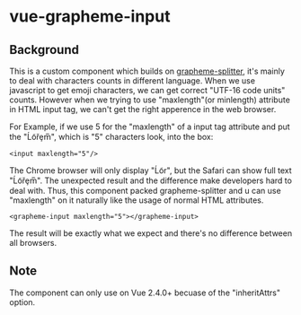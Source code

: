 # vue-grapheme-input

## Background

This is a custom component which builds on [grapheme-splitter](https://github.com/orling/grapheme-splitter), it's mainly to deal with characters counts in different language. When we use javascript to get emoji characters, we can get correct "UTF-16 code units" counts. However when we trying to use "maxlength"(or minlength) attribute in HTML input tag, we can't get the right apperence in the web browser.

For Example, if we use 5 for the "maxlength" of a input tag attribute and put the "Ĺo͂řȩm̅", which is "5" characters look, into the box:

```
<input maxlength="5"/> 
```

The Chrome browser will only display "Ĺo͂r", but the Safari can show full text "Ĺo͂řȩm̅". The unexpected result and the difference make developers hard to deal with.
Thus, this component packed grapheme-splitter and u can use "maxlength" on it naturally like the usage of normal HTML attributes.

```
<grapheme-input maxlength="5"></grapheme-input>
```

The result will be exactly what we expect and there's no difference between all browsers.

## Note

The component can only use on Vue 2.4.0+ becuase of the "inheritAttrs" option.